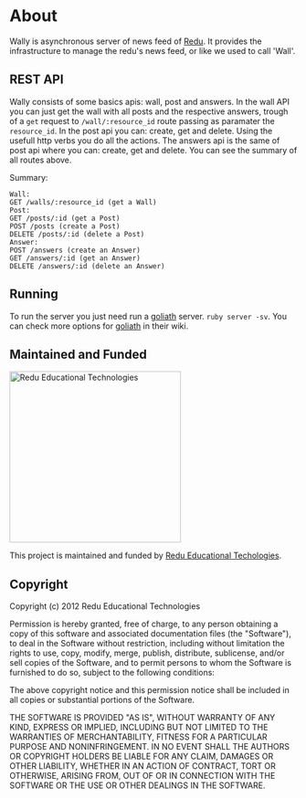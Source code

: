 # About
Wally is asynchronous server of news feed of [Redu](http://www.redu.com.br). It provides the infrastructure to manage the redu's
news feed, or like we used to call 'Wall'.

## REST API
Wally consists of some basics apis: wall, post and answers. In the wall API you can just get the wall with all posts and
the respective answers, trough of a ``get`` request to ``/wall/:resource_id`` route passing as paramater the 
``resource_id``.
In the post api you can: create, get and delete. Using the usefull http verbs you do all the actions. The answers api is the
same of post api where you can: create, get and delete. You can see the summary of all routes above.

Summary:
```
Wall:
GET /walls/:resource_id (get a Wall)
Post:
GET /posts/:id (get a Post)
POST /posts (create a Post)
DELETE /posts/:id (delete a Post)
Answer:
POST /answers (create an Answer)
GET /answers/:id (get an Answer)
DELETE /answers/:id (delete an Answer)
```

## Running
To run the server you just need run a [goliath](https://github.com/postrank-labs/goliath) server. ```ruby server -sv```.
You can check more options for [goliath](https://github.com/postrank-labs/goliath) in their wiki.

## Maintained and Funded
<img src="https://github.com/downloads/redu/redupy/redutech-marca.png" alt="Redu Educational Technologies" width="300">

This project is maintained and funded by [Redu Educational Techologies](http://tech.redu.com.br).

## Copyright

Copyright (c) 2012 Redu Educational Technologies

Permission is hereby granted, free of charge, to any person obtaining a copy of this software and associated documentation files (the "Software"), to deal in the Software without restriction, including without limitation the rights to use, copy, modify, merge, publish, distribute, sublicense, and/or sell copies of the Software, and to permit persons to whom the Software is furnished to do so, subject to the following conditions:

The above copyright notice and this permission notice shall be included in all copies or substantial portions of the Software.

THE SOFTWARE IS PROVIDED "AS IS", WITHOUT WARRANTY OF ANY KIND, EXPRESS OR IMPLIED, INCLUDING BUT NOT LIMITED TO THE WARRANTIES OF MERCHANTABILITY, FITNESS FOR A PARTICULAR PURPOSE AND NONINFRINGEMENT. IN NO EVENT SHALL THE AUTHORS OR COPYRIGHT HOLDERS BE LIABLE FOR ANY CLAIM, DAMAGES OR OTHER LIABILITY, WHETHER IN AN ACTION OF CONTRACT, TORT OR OTHERWISE, ARISING FROM, OUT OF OR IN CONNECTION WITH THE SOFTWARE OR THE USE OR OTHER DEALINGS IN THE SOFTWARE.
